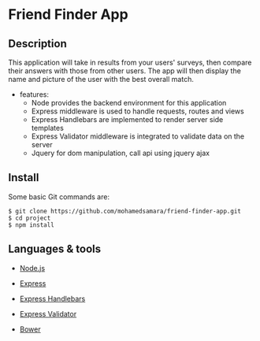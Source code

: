 # Friend Finder App

## Description

This application will take in results from your users' surveys, then compare their answers with those from other users. The app will then display the name and picture of the user with the best overall match.

* features:
  * Node provides the backend environment for this application
  * Express middleware is used to handle requests, routes and views
  * Express Handlebars are implemented to render server side templates 
  * Express Validator middleware is integrated to validate data on the server
  * Jquery for dom manipulation, call api using jquery ajax


## Install

Some basic Git commands are:

```
$ git clone https://github.com/mohamedsamara/friend-finder-app.git
$ cd project
$ npm install
```

## Languages & tools

- [Node.js](https://nodejs.org/en/)

- [Express](https://expressjs.com/)

- [Express Handlebars](https://github.com/ericf/express-handlebars)

- [Express Validator](https://express-validator.github.io/docs/)

- [Bower](https://bower.io/)
